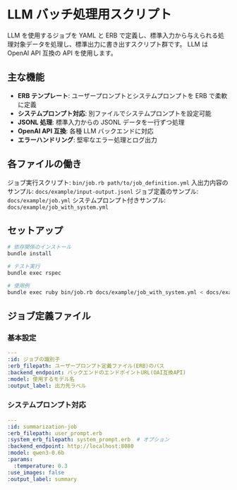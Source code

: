 # LLM バッチ処理用スクリプト

LLM を使用するジョブを YAML と ERB で定義し、標準入力から与えられる処理対象データを処理し、標準出力に書き出すスクリプト群です。
LLM は OpenAI API 互換の API を使用します。

## 主な機能

- **ERB テンプレート**: ユーザープロンプトとシステムプロンプトを ERB で柔軟に定義
- **システムプロンプト対応**: 別ファイルでシステムプロンプトを設定可能
- **JSONL 処理**: 標準入力からの JSONL データを一行ずつ処理
- **OpenAI API 互換**: 各種 LLM バックエンドに対応
- **エラーハンドリング**: 堅牢なエラー処理とログ出力

## 各ファイルの働き

ジョブ実行スクリプト: `bin/job.rb path/to/job_definition.yml`
入出力内容のサンプル: `docs/example/input-output.jsonl`
ジョブ定義のサンプル: `docs/example/job.yml`
システムプロンプト付きサンプル: `docs/example/job_with_system.yml`

## セットアップ

```bash
# 依存関係のインストール
bundle install

# テスト実行
bundle exec rspec

# 使用例
bundle exec ruby bin/job.rb docs/example/job_with_system.yml < docs/example/input_sample.jsonl
```

## ジョブ定義ファイル

### 基本設定
```yaml
---
:id: ジョブの識別子
:erb_filepath: ユーザープロンプト定義ファイル(ERB)のパス
:backend_endpoint: バックエンドのエンドポイントURL(OAI互換API)
:model: 使用するモデル名
:output_label: 出力先ラベル
```

### システムプロンプト対応
```yaml
---
:id: summarization-job
:erb_filepath: user_prompt.erb
:system_erb_filepath: system_prompt.erb  # オプション
:backend_endpoint: http://localhost:8080
:model: qwen3-0.6b
:params:
  :temperature: 0.3
:use_images: false
:output_label: summary
```

